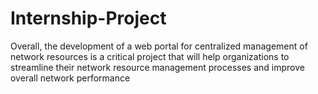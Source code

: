# Internship-Project
Overall, the development of a web portal for centralized management of  network resources is a critical project that will help organizations to streamline their  network resource management processes and improve overall network performance
